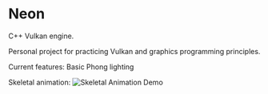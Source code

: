 # Neon
C++ Vulkan engine.

Personal project for practicing Vulkan and graphics programming principles.

Current features:
Basic Phong lighting

Skeletal animation:
![Skeletal Animation Demo](resources/skeletalAnimation.gif)
